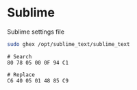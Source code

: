 # Sublime

Sublime settings file

```bash
sudo ghex /opt/sublime_text/sublime_text
```

```
# Search
80 78 05 00 0F 94 C1

# Replace
C6 40 05 01 48 85 C9
```

